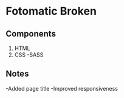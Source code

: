 # Fotomatic Broken

## Components

1. HTML
2. CSS
   -SASS

## Notes

-Added page title
-Improved responsiveness
